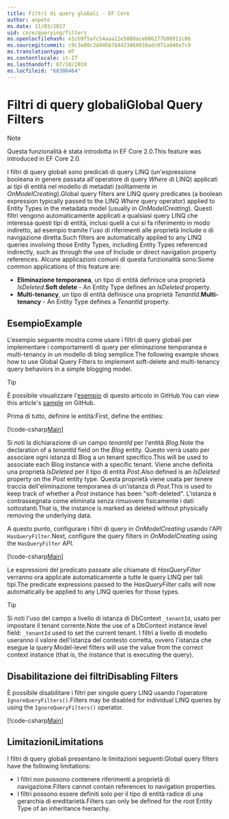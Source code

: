 ```yaml
---
title: Filtri di query globali - EF Core
author: anpete
ms.date: 11/03/2017
uid: core/querying/filters
ms.openlocfilehash: e1cb9f5afc54aaa12e5880ace606277b00911c06
ms.sourcegitcommit: c9c3e00c2d445b784423469838adc071a946e7c9
ms.translationtype: HT
ms.contentlocale: it-IT
ms.lasthandoff: 07/18/2019
ms.locfileid: "68306464"
---
```

# <a name="global-query-filters"></a><span data-ttu-id="d585b-102">Filtri di query globali</span><span class="sxs-lookup"><span data-stu-id="d585b-102">Global Query Filters</span></span>

> [!NOTE]
> <span data-ttu-id="d585b-103">Questa funzionalità è stata introdotta in EF Core 2.0.</span><span class="sxs-lookup"><span data-stu-id="d585b-103">This feature was introduced in EF Core 2.0.</span></span>

<span data-ttu-id="d585b-104">I filtri di query globali sono predicati di query LINQ (un'espressione booleana in genere passata all'operatore di query *Where* di LINQ) applicati ai tipi di entità nel modello di metadati (solitamente in *OnModelCreating*).</span><span class="sxs-lookup"><span data-stu-id="d585b-104">Global query filters are LINQ query predicates (a boolean expression typically passed to the LINQ *Where* query operator) applied to Entity Types in the metadata model (usually in *OnModelCreating*).</span></span> <span data-ttu-id="d585b-105">Questi filtri vengono automaticamente applicati a qualsiasi query LINQ che interessa questi tipi di entità, inclusi quelli a cui si fa riferimento in modo indiretto, ad esempio tramite l'uso di riferimenti alle proprietà Include o di navigazione diretta.</span><span class="sxs-lookup"><span data-stu-id="d585b-105">Such filters are automatically applied to any LINQ queries involving those Entity Types, including Entity Types referenced indirectly, such as through the use of Include or direct navigation property references.</span></span> <span data-ttu-id="d585b-106">Alcune applicazioni comuni di questa funzionalità sono:</span><span class="sxs-lookup"><span data-stu-id="d585b-106">Some common applications of this feature are:</span></span>

* <span data-ttu-id="d585b-107">**Eliminazione temporanea**, un tipo di entità definisce una proprietà *IsDeleted*.</span><span class="sxs-lookup"><span data-stu-id="d585b-107">**Soft delete** - An Entity Type defines an *IsDeleted* property.</span></span>
* <span data-ttu-id="d585b-108">**Multi-tenancy**, un tipo di entità definisce una proprietà *TenantId*.</span><span class="sxs-lookup"><span data-stu-id="d585b-108">**Multi-tenancy** - An Entity Type defines a *TenantId* property.</span></span>

## <a name="example"></a><span data-ttu-id="d585b-109">Esempio</span><span class="sxs-lookup"><span data-stu-id="d585b-109">Example</span></span>

<span data-ttu-id="d585b-110">L'esempio seguente mostra come usare i filtri di query globali per implementare i comportamenti di query per eliminazione temporanea e multi-tenancy in un modello di blog semplice.</span><span class="sxs-lookup"><span data-stu-id="d585b-110">The following example shows how to use Global Query Filters to implement soft-delete and multi-tenancy query behaviors in a simple blogging model.</span></span>

> [!TIP]
> <span data-ttu-id="d585b-111">È possibile visualizzare l'[esempio](https://github.com/aspnet/EntityFramework.Docs/tree/master/samples/core/QueryFilters) di questo articolo in GitHub.</span><span class="sxs-lookup"><span data-stu-id="d585b-111">You can view this article's [sample](https://github.com/aspnet/EntityFramework.Docs/tree/master/samples/core/QueryFilters) on GitHub.</span></span>

<span data-ttu-id="d585b-112">Prima di tutto, definire le entità:</span><span class="sxs-lookup"><span data-stu-id="d585b-112">First, define the entities:</span></span>

[!code-csharp[Main](../../../samples/core/QueryFilters/Program.cs#Entities)]

<span data-ttu-id="d585b-113">Si noti la dichiarazione di un campo _tenantId_ per l'entità _Blog_.</span><span class="sxs-lookup"><span data-stu-id="d585b-113">Note the declaration of a _tenantId_ field on the _Blog_ entity.</span></span> <span data-ttu-id="d585b-114">Questo verrà usato per associare ogni istanza di Blog a un tenant specifico.</span><span class="sxs-lookup"><span data-stu-id="d585b-114">This will be used to associate each Blog instance with a specific tenant.</span></span> <span data-ttu-id="d585b-115">Viene anche definita una proprietà _IsDeleted_ per il tipo di entità _Post_.</span><span class="sxs-lookup"><span data-stu-id="d585b-115">Also defined is an _IsDeleted_ property on the _Post_ entity type.</span></span> <span data-ttu-id="d585b-116">Questa proprietà viene usata per tenere traccia dell'eliminazione temporanea di un'istanza di _Post_.</span><span class="sxs-lookup"><span data-stu-id="d585b-116">This is used to keep track of whether a _Post_ instance has been "soft-deleted".</span></span> <span data-ttu-id="d585b-117">L'istanza è contrassegnata come eliminata senza rimuovere fisicamente i dati sottostanti.</span><span class="sxs-lookup"><span data-stu-id="d585b-117">That is, the instance is marked as deleted without physically removing the underlying data.</span></span>

<span data-ttu-id="d585b-118">A questo punto, configurare i filtri di query in _OnModelCreating_ usando l'API `HasQueryFilter`.</span><span class="sxs-lookup"><span data-stu-id="d585b-118">Next, configure the query filters in _OnModelCreating_ using the `HasQueryFilter` API.</span></span>

[!code-csharp[Main](../../../samples/core/QueryFilters/Program.cs#Configuration)]

<span data-ttu-id="d585b-119">Le espressioni del predicato passate alle chiamate di _HasQueryFilter_ verranno ora applicate automaticamente a tutte le query LINQ per tali tipi.</span><span class="sxs-lookup"><span data-stu-id="d585b-119">The predicate expressions passed to the _HasQueryFilter_ calls will now automatically be applied to any LINQ queries for those types.</span></span>

> [!TIP]
> <span data-ttu-id="d585b-120">Si noti l'uso del campo a livello di istanza di DbContext `_tenantId`, usato per impostare il tenant corrente.</span><span class="sxs-lookup"><span data-stu-id="d585b-120">Note the use of a DbContext instance level field: `_tenantId` used to set the current tenant.</span></span> <span data-ttu-id="d585b-121">I filtri a livello di modello useranno il valore dell'istanza del contesto corretta, ovvero l'istanza che esegue la query.</span><span class="sxs-lookup"><span data-stu-id="d585b-121">Model-level filters will use the value from the correct context instance (that is, the instance that is executing the query).</span></span>

## <a name="disabling-filters"></a><span data-ttu-id="d585b-122">Disabilitazione dei filtri</span><span class="sxs-lookup"><span data-stu-id="d585b-122">Disabling Filters</span></span>

<span data-ttu-id="d585b-123">È possibile disabilitare i filtri per singole query LINQ usando l'operatore `IgnoreQueryFilters()`.</span><span class="sxs-lookup"><span data-stu-id="d585b-123">Filters may be disabled for individual LINQ queries by using the `IgnoreQueryFilters()` operator.</span></span>

[!code-csharp[Main](../../../samples/core/QueryFilters/Program.cs#IgnoreFilters)]

## <a name="limitations"></a><span data-ttu-id="d585b-124">Limitazioni</span><span class="sxs-lookup"><span data-stu-id="d585b-124">Limitations</span></span>

<span data-ttu-id="d585b-125">I filtri di query globali presentano le limitazioni seguenti:</span><span class="sxs-lookup"><span data-stu-id="d585b-125">Global query filters have the following limitations:</span></span>

* <span data-ttu-id="d585b-126">I filtri non possono contenere riferimenti a proprietà di navigazione.</span><span class="sxs-lookup"><span data-stu-id="d585b-126">Filters cannot contain references to navigation properties.</span></span>
* <span data-ttu-id="d585b-127">I filtri possono essere definiti solo per il tipo di entità radice di una gerarchia di ereditarietà.</span><span class="sxs-lookup"><span data-stu-id="d585b-127">Filters can only be defined for the root Entity Type of an inheritance hierarchy.</span></span>

